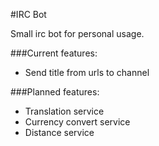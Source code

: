 #IRC Bot

Small irc bot for personal usage.

###Current features:

  - Send title from urls to channel

###Planned features:

  - Translation service
  - Currency convert service
  - Distance service
